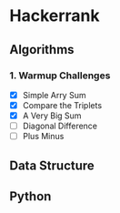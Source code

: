 # Hackerrank
## Algorithms

### 1. Warmup Challenges
  - [x] Simple Arry Sum
  - [x] Compare the Triplets
  - [x] A Very Big Sum
  - [ ] Diagonal Difference
  - [ ] Plus Minus

## Data Structure


## Python
